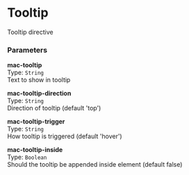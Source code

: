 
Tooltip
===
Tooltip directive  
  
### Parameters
**mac-tooltip**  
Type: `String`  
Text to show in tooltip  
  
**mac-tooltip-direction**  
Type: `String`  
Direction of tooltip (default 'top')  
  
**mac-tooltip-trigger**  
Type: `String`  
How tooltip is triggered (default 'hover')  
  
**mac-tooltip-inside**  
Type: `Boolean`  
Should the tooltip be appended inside element (default false)  
  


